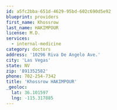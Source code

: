 ```yaml
---
id: a5fc2bba-651d-4629-95bd-602c690d5e92
blueprint: providers
first_name: Khossrow
last_name: HAKIMPOUR
license: M.D.
services:
  - internal-medicine
category: doctors
address: '10296 Riva De Angelo Ave.'
city: 'Las Vegas'
state: NV
zip: '891352582'
phone: 702-254-7342
title: 'Khossrow HAKIMPOUR'
_geoloc:
  lat: 36.101597
  lng: -115.317885
---
```

